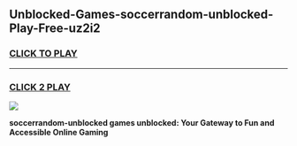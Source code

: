 
## Unblocked-Games-soccerrandom-unblocked-Play-Free-uz2i2
<h3>
<a href="https://premium76.site?title=soccerrandom-unblocked&ref=20M">CLICK TO PLAY</a></h3>
<hr>

<h3>
<a href="https://premium76.site?title=soccerrandom-unblocked&ref=20M">CLICK 2 PLAY</a>
  
</h3>

<a href="https://premium76.site?title=soccerrandom-unblocked&ref=19M"><img src="https://clearcache.store/games.png"></a>


**soccerrandom-unblocked games unblocked: Your Gateway to Fun and Accessible Online Gaming**
